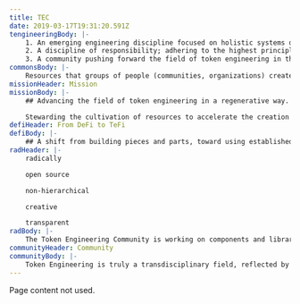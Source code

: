 ```yaml
---
title: TEC
date: 2019-03-17T19:31:20.591Z
tengineeringBody: |-
    1. An emerging engineering discipline focused on holistic systems design and the theory, practice and tools used to design and verify tokenized ecosystems i.e. cyptoeconomic systems and their simulation using tools like [cadCAD](#).
    2. A discipline of responsibility; adhering to the highest principles of ethical conduct (from ethical engineering)
    3. A community pushing forward the field of token engineering in theory and practice. (See more Modeling Crypto Protocols as Complex Systems, TE Process)
commonsBody: |-
    Resources that groups of people (communities, organizations) create and manage for individual and collective benefit. These resources are held collectively, not owned privately (see Fractal Ownership, Wiki and Automating Ostrom)
missionHeader: Mission
missionBody: |-
    ## Advancing the field of token engineering in a regenerative way.

    Stewarding the cultivation of resources to accelerate the creation of robustly engineered models, modular tools, standards and educational opportunities;
defiHeader: From DeFi to TeFi
defiBody: |-
    ## A shift from building pieces and parts, toward using established engineering practices for the next generation of decentralized economies and infrastructure.
radHeader: |-
    radically 

    open source 

    non-hierarchical 

    creative 

    transparent
radBody: |-
    The Token Engineering Community is working on components and libraries needed to create cyber-physical commons. We have better tools for coordination than ever before!
communityHeader: Community
communityBody: |-
    Token Engineering is truly a transdisciplinary field, reflected by the amazing humans who are drawn to the Token Engineering Commons. We are engineers, scientists, researchers, educators, ambassadors, philosophers, AR/VR game designers, digital nomads, activists, artists, edgewalkers and pioneers.
---
```


Page content not used.

